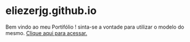 # eliezerjg.github.io
Bem vindo ao meu Portifólio ! sinta-se a vontade para utilizar o modelo do mesmo. 
<a href="https://eliezerjg.github.io" target="_blank">Clique aqui para acessar.</a>
